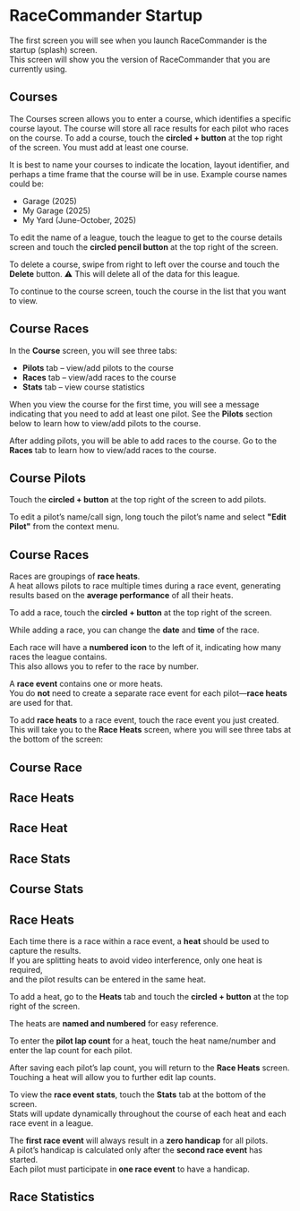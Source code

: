 # RaceCommander Startup

The first screen you will see when you launch RaceCommander is the startup (splash) screen.  
This screen will show you the version of RaceCommander that you are currently using.

## Courses

The Courses screen allows you to enter a course, which identifies a specific course layout.  The course will store all race results for each pilot who races on the course.
To add a course, touch the **circled + button** at the top right of the screen. You must add at least one course.

It is best to name your courses to indicate the location, layout identifier, and perhaps a time frame that the course will be in use.  Example course names could be:

- Garage (2025)
- My Garage (2025)
- My Yard (June-October, 2025)

To edit the name of a league, touch the league to get to the course details screen and touch the **circled pencil button** at the top right of the screen.

To delete a course, swipe from right to left over the course and touch the **Delete** button.  ⚠️ This will delete all of the data for this league.

To continue to the course screen, touch the course in the list that you want to view.

## Course Races

In the **Course** screen, you will see three tabs:  

- **Pilots** tab – view/add pilots to the course
- **Races** tab – view/add races to the course
- **Stats** tab – view course statistics

When you view the course for the first time, you will see a message indicating that you need to add at least one pilot.  See the **Pilots** section below to learn how to view/add pilots to the course.

After adding pilots, you will be able to add races to the course. Go to the **Races** tab to learn how to view/add races to the course.

## Course Pilots

Touch the **circled + button** at the top right of the screen to add pilots.

To edit a pilot’s name/call sign, long touch the pilot’s name and select **"Edit Pilot"** from the context menu.

## Course Races

Races are groupings of **race heats**.  
A heat allows pilots to race multiple times during a race event, generating results based on the **average performance** of all their heats.

To add a race, touch the **circled + button** at the top right of the screen.

While adding a race, you can change the **date** and **time** of the race.

Each race will have a **numbered icon** to the left of it, indicating how many races the league contains.  
This also allows you to refer to the race by number.

A **race event** contains one or more heats.  
You do **not** need to create a separate race event for each pilot—**race heats** are used for that.

To add **race heats** to a race event, touch the race event you just created.  
This will take you to the **Race Heats** screen, where you will see three tabs at the bottom of the screen:

## Course Race

## Race Heats

## Race Heat

## Race Stats

## Course Stats


## Race Heats

Each time there is a race within a race event, a **heat** should be used to capture the results.  
If you are splitting heats to avoid video interference, only one heat is required,  
and the pilot results can be entered in the same heat.

To add a heat, go to the **Heats** tab and touch the **circled + button** at the top right of the screen.

The heats are **named and numbered** for easy reference.

To enter the **pilot lap count** for a heat, touch the heat name/number and enter the lap count for each pilot.

After saving each pilot’s lap count, you will return to the **Race Heats** screen.  
Touching a heat will allow you to further edit lap counts.

To view the **race event stats**, touch the **Stats** tab at the bottom of the screen.  
Stats will update dynamically throughout the course of each heat and each race event in a league.

The **first race event** will always result in a **zero handicap** for all pilots.  
A pilot’s handicap is calculated only after the **second race event** has started.  
Each pilot must participate in **one race event** to have a handicap.

## Race Statistics